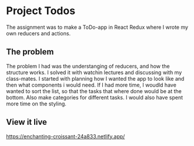 # Project Todos
The assignment was to make a ToDo-app in React Redux where I wrote my own reducers and actions. 

## The problem
The problem I had was the understanging of reducers, and how the structure works. I solved it with watchin lectures and discussing with my class-mates. I started with planning how I wanted the app to look like and then what components i would need. 
If I had more time, I woudld have wanted to sort the list, so that the tasks that where done would be at the bottom. Also make categories for different tasks. I would also have spent more time on the styling. 

## View it live
https://enchanting-croissant-24a833.netlify.app/
